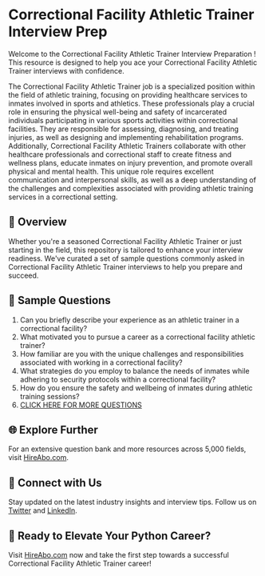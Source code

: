 # Correctional Facility Athletic Trainer Interview Prep

Welcome to the Correctional Facility Athletic Trainer Interview Preparation ! This resource is designed to help you ace your Correctional Facility Athletic Trainer interviews with confidence.

The Correctional Facility Athletic Trainer job is a specialized position within the field of athletic training, focusing on providing healthcare services to inmates involved in sports and athletics. These professionals play a crucial role in ensuring the physical well-being and safety of incarcerated individuals participating in various sports activities within correctional facilities. They are responsible for assessing, diagnosing, and treating injuries, as well as designing and implementing rehabilitation programs. Additionally, Correctional Facility Athletic Trainers collaborate with other healthcare professionals and correctional staff to create fitness and wellness plans, educate inmates on injury prevention, and promote overall physical and mental health. This unique role requires excellent communication and interpersonal skills, as well as a deep understanding of the challenges and complexities associated with providing athletic training services in a correctional setting.

## 🚀 Overview

Whether you're a seasoned Correctional Facility Athletic Trainer or just starting in the field, this repository is tailored to enhance your interview readiness. We've curated a set of sample questions commonly asked in Correctional Facility Athletic Trainer interviews to help you prepare and succeed.

## 📝 Sample Questions

1. Can you briefly describe your experience as an athletic trainer in a correctional facility?
2. What motivated you to pursue a career as a correctional facility athletic trainer?
3. How familiar are you with the unique challenges and responsibilities associated with working in a correctional facility?
4. What strategies do you employ to balance the needs of inmates while adhering to security protocols within a correctional facility?
5. How do you ensure the safety and wellbeing of inmates during athletic training sessions?
6. [CLICK HERE FOR MORE QUESTIONS](https://hireabo.com/job/15_3_25/Correctional%20Facility%20Athletic%20Trainer)

## 🌐 Explore Further

For an extensive question bank and more resources across 5,000 fields, visit [HireAbo.com](https://www.hireabo.com).

## 📱 Connect with Us

Stay updated on the latest industry insights and interview tips. Follow us on [Twitter](https://twitter.com/hireabo) and [LinkedIn](https://www.linkedin.com/in/hire-abo-3609972a8/).

## 🚀 Ready to Elevate Your Python Career?

Visit [HireAbo.com](https://www.hireabo.com) now and take the first step towards a successful Correctional Facility Athletic Trainer career!